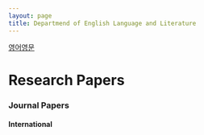 ```yaml
---
layout: page
title: Departmend of English Language and Literature
---
```



[영어영문](https://dell.hallym.ac.kr/dell/index.do)



# Research Papers

### Journal Papers

#### International


